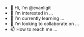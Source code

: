 - 👋 Hi, I’m @evanligit
- 👀 I’m interested in ...
- 🌱 I’m currently learning ...
- 💞️ I’m looking to collaborate on ...
- 📫 How to reach me ...

<!---
evanligit/evanligit is a ✨ special ✨ repository because its `README.md` (this file) appears on your GitHub profile.
You can click the Preview link to take a look at your changes.
--->
